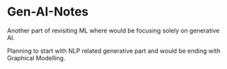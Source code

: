 # Gen-AI-Notes

Another part of revisiting ML where would be focusing solely on generative AI.

Planning to start with NLP related generative part and would be ending with Graphical Modelling.
